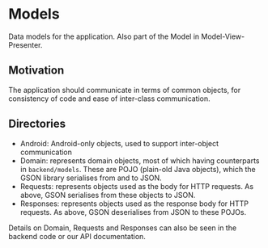 # Models
Data models for the application. Also part of the Model in Model-View-Presenter.

## Motivation
The application should communicate in terms of common objects, for consistency of code and ease of inter-class communication.

## Directories
- Android: Android-only objects, used to support inter-object communication
- Domain: represents domain objects, most of which having counterparts in `backend/models`. These are POJO (plain-old Java objects), which the GSON library serialises from and to JSON.
- Requests: represents objects used as the body for HTTP requests. As above, GSON serialises from these objects to JSON.
- Responses: represents objects used as the response body for HTTP requests. As above, GSON deserialises from JSON to these POJOs.

Details on Domain, Requests and Responses can also be seen in the backend code or our API documentation.

